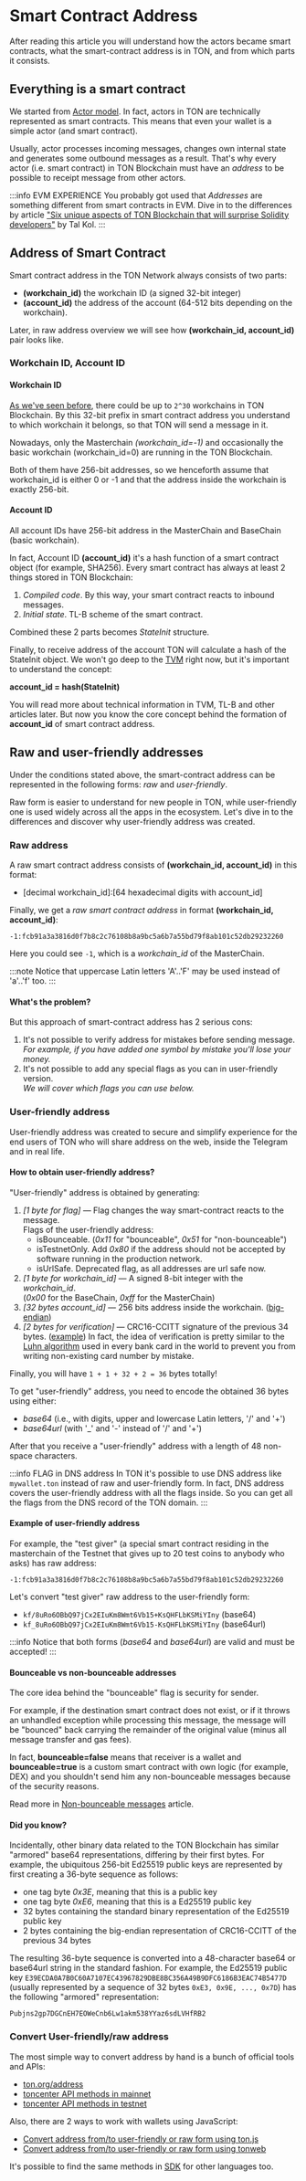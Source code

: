 # Smart Contract Address

After reading this article you will understand how the actors became smart contracts, what the smart-contract address is in TON, and from which parts it consists.

## Everything is a smart contract

We started from [Actor model](/learn/overviews/ton-blockchain#single-actor). In fact, actors in TON are technically represented as smart contracts. This means that even your wallet is a simple actor (and smart contract).

Usually, actor processes incoming messages, changes own internal state and generates some outbound messages as a result. That's why every actor (i.e. smart contract) in TON Blockchain must have an _address_ to be possible to receipt message from other actors.

:::info EVM EXPERIENCE
You probably got used that _Addresses_ are something different from smart contracts in EVM. Dive in to the differences by article ["Six unique aspects of TON Blockchain that will surprise Solidity developers"](https://blog.ton.org/six-unique-aspects-of-ton-blockchain-that-will-surprise-solidity-developers) by Tal Kol.
:::

## Address of Smart Contract

Smart contract address in the TON Network always consists of two parts:

* **(workchain_id)** the workchain ID (a signed 32-bit integer)
* **(account_id)** the address of the account (64-512 bits depending on the workchain).

Later, in raw address overview we will see how **(workchain_id, account_id)** pair looks like.

### Workchain ID, Account ID

#### Workchain ID

[As we've seen before](/learn/overviews/ton-blockchain#workchain-blockchain-with-your-own-rules), there could be up to `2^30` workchains in TON Blockchain. By this 32-bit prefix in smart contract address you understand to which workchain it belongs, so that TON will send a message in it.

Nowadays, only the Masterchain _(workchain_id=-1)_ and occasionally the basic workchain (workchain_id=0) are running in the TON Blockchain.

Both of them have 256-bit addresses, so we henceforth assume that workchain_id is either 0 or -1 and that the address inside the workchain is exactly 256-bit.

#### Account ID

All account IDs have 256-bit address in the MasterChain and BaseChain (basic workchain).

In fact, Account ID **(account_id)** it's a hash function of a smart contract object (for example, SHA256). Every smart contract has always at least 2 things stored in TON Blockchain:

1. _Compiled code_. By this way, your smart contract reacts to inbound messages.
2. _Initial state_. TL-B scheme of the smart contract.

Combined these 2 parts becomes _StateInit_ structure.

Finally, to receive address of the account TON will calculate a hash of the StateInit object. We won't go deep to the [TVM](/learn/tvm-instructions/tvm-overview) right now, but it's important to understand the concept:

**account_id = hash(StateInit)**

You will read more about technical information in TVM, TL-B and other articles later. But now you know the core concept behind the formation of **account_id** of smart contract address.

## Raw and user-friendly addresses

Under the conditions stated above, the smart-contract address can be represented in the following forms: _raw_ and _user-friendly_.

Raw form is easier to understand for new people in TON, while user-friendly one is used widely across all the apps in the ecosystem.  Let's dive in to the differences and discover why user-friendly address was created.

### Raw address

A raw smart contract address consists of **(workchain_id, account_id)** in this format:

* [decimal workchain_id\]:[64 hexadecimal digits with account_id\]


Finally, we get a _raw smart contract address_  in format **(workchain_id, account_id)**:

`-1:fcb91a3a3816d0f7b8c2c76108b8a9bc5a6b7a55bd79f8ab101c52db29232260`

Here you could see `-1`, which is a _workchain_id_ of the MasterChain.

:::note
Notice that uppercase Latin letters 'A'..'F' may be used instead of 'a'..'f' too.
:::

#### What's the problem?

But this approach of smart-contract address has 2 serious cons:

1. It's not possible to verify address for mistakes before sending message.  
_For example, if you have added one symbol by mistake you'll lose your money._
2. It's not possible to add any special flags as you can in user-friendly version.  
_We will cover which flags you can use below._

### User-friendly address

User-friendly address was created to secure and simplify experience for the end users of TON who will share address on the web, inside the Telegram and in real life.

#### How to obtain user-friendly address?

"User-friendly" address is obtained by generating:

1. _[1 byte for flag]_ — Flag changes the way smart-contract reacts to the message.  
Flags of the user-friendly address:
   - isBounceable. (_0x11_ for "bounceable", _0x51_ for "non-bounceable")
   - isTestnetOnly. Add _0x80_ if the address should not be accepted by software running in the production network.
   - isUrlSafe. Deprecated flag, as all addresses are url safe now.
2. _\[1 byte for workchain_id]_ — A signed 8-bit integer with the _workchain_id_.  
(_0x00_ for the BaseChain, _0xff_ for the MasterChain)
3. _\[32 bytes account_id]_ — 256 bits address inside the workchain. ([big-endian](https://www.freecodecamp.org/news/what-is-endianness-big-endian-vs-little-endian/))
4. _\[2 bytes for verification]_ — CRC16-CCITT signature of the previous 34 bytes. ([example](https://github.com/andreypfau/ton-kotlin/blob/proxy/ton-kotlin-crypto/src/commonMain/kotlin/org/ton/crypto/crc32/crc32.kt))
In fact, the idea of verification is pretty similar to the [Luhn algorithm](https://en.wikipedia.org/wiki/Luhn_algorithm) used in every bank card in the world to prevent you from writing non-existing card number by mistake.

Finally, you will have `1 + 1 + 32 + 2 = 36` bytes totally!

To get "user-friendly" address, you need to encode the obtained 36 bytes using either:
- _base64_ (i.e., with digits, upper and lowercase Latin letters, '/' and '+')
- _base64url_ (with '_' and '-' instead of '/' and '+')

After that you receive a "user-friendly" address with a length of 48 non-space characters.

:::info FLAG in DNS address
In TON it's possible to use DNS address like `mywallet.ton` instead of raw and user-friendly form. In fact, DNS address covers the user-friendly address with all the flags inside. So you can get all the flags from the DNS record of the TON domain.
:::

#### Example of user-friendly address

For example, the "test giver" (a special smart contract residing in the masterchain of the Testnet that gives up to 20 test coins to anybody who asks) has raw address:

`-1:fcb91a3a3816d0f7b8c2c76108b8a9bc5a6b7a55bd79f8ab101c52db29232260`

Let's convert "test giver" raw address to the user-friendly form:

* `kf/8uRo6OBbQ97jCx2EIuKm8Wmt6Vb15+KsQHFLbKSMiYIny` (base64)
* `kf_8uRo6OBbQ97jCx2EIuKm8Wmt6Vb15-KsQHFLbKSMiYIny` (base64url)

:::info
Notice that both forms (_base64_ and _base64url_) are valid and must be accepted!
:::

#### Bounceable vs non-bounceable addresses

The core idea behind the "bounceable" flag is security for sender.

For example, if the destination smart contract does not exist, or if it throws an unhandled exception while processing this message, the message will be "bounced" back carrying the remainder of the original value (minus all message transfer and gas fees).

In fact, **bounceable=false** means that receiver is a wallet and **bounceable=true** is a custom smart contract with own logic (for example, DEX) and you shouldn't send him any non-bounceable messages because of the security reasons.

Read more in [Non-bounceable messages](/develop/smart-contracts/guidelines/non-bouncable-messages) article.

#### Did you know?

Incidentally, other binary data related to the TON Blockchain has similar "armored" base64 representations, differing by their first bytes. For example, the ubiquitous 256-bit Ed25519 public keys are represented by first creating a 36-byte sequence as follows:
- one tag byte _0x3E_, meaning that this is a public key
- one tag byte _0xE6_, meaning that this is a Ed25519 public key
- 32 bytes containing the standard binary representation of the Ed25519 public key
- 2 bytes containing the big-endian representation of CRC16-CCITT of the previous 34 bytes

The resulting 36-byte sequence is converted into a 48-character base64 or base64url string in the standard fashion. For example, the Ed25519 public key `E39ECDA0A7B0C60A7107EC43967829DBE8BC356A49B9DFC6186B3EAC74B5477D` (usually represented by a sequence of 32 bytes `0xE3, 0x9E, ..., 0x7D`) has the following "armored" representation:

`Pubjns2gp7DGCnEH7EOWeCnb6Lw1akm538YYaz6sdLVHfRB2`


### Convert User-friendly/raw address

The most simple way to convert address by hand is a bunch of official tools and APIs:

* [ton.org/address](https://ton.org/address)
* [toncenter API methods in mainnet](https://toncenter.com/api/v2/#/accounts/pack_address_packAddress_get)
* [toncenter API methods in testnet](https://testnet.toncenter.com/api/v2/#/accounts/pack_address_packAddress_get)

Also, there are 2 ways to work with wallets using JavaScript:

* [Convert address from/to user-friendly or raw form using ton.js](https://github.com/ton-community/ton/blob/master/src/address/Address.spec.ts)
* [Convert address from/to user-friendly or raw form using tonweb](https://github.com/toncenter/tonweb/tree/master/src/utils#address-class)

It's possible to find the same methods in [SDK](/develop/dapps/#most-popular-sdk) for other languages too.

